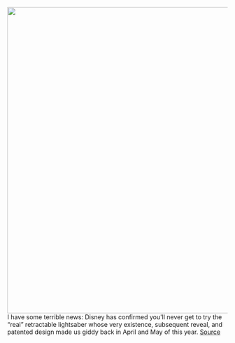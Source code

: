 <img src='https://cdn.vox-cdn.com/thumbor/G5Y9He5wqCnHd_T-BZ3lixBYP-8=/0x0:1500x811/1200x0/filters:focal(0x0:1500x811):no_upscale()/cdn.vox-cdn.com/uploads/chorus_asset/file/23023485/3908176_swgslightsabertraining.jpg' width='700px' /><br/>
I have some terrible news: Disney has confirmed you'll never get to try the “real” retractable lightsaber whose very existence, subsequent reveal, and patented design made us giddy back in April and May of this year.
<a href='https://www.theverge.com/2021/11/17/22788415/disney-star-wars-real-lightsaber-galactic-starcruiser'> Source <a/>